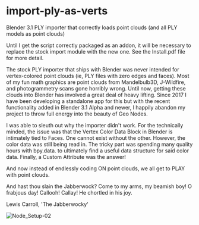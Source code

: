 # import-ply-as-verts
Blender 3.1 PLY importer that correctly loads point clouds (and all PLY models as point clouds)

Until I get the script correctly packaged as an addon, it will be necessary to replace the stock import module with the new one.  See the Install.pdf file for more detail.

The stock PLY importer that ships with Blender was never intended for vertex-colored point clouds (ie, PLY files with zero edges and faces). Most of my fun math graphics are point clouds from Mandelbulb3D, J-Wildfire, and photogrammetry scans gone horribly wrong. Until now, getting these clouds into Blender has involved a great deal of heavy lifting.
Since 2017 I have been developing a standalone app for this but with the recent functionality added in Blender 3.1 Alpha and newer, I happily abandon my project to throw full energy into the beauty of Geo Nodes.

I was able to sleuth out why the importer didn't work.  For the technically minded, the issue was that the Vertex Color Data Block in Blender is intimately tied to Faces.  One cannot exist without the other.  However, the color data was still being read in.  The tricky part was spending many quality hours with bpy.data. <autocomplete> to ultimately find a useful data structure for said color data.  Finally, a Custom Attribute was the answer!  
  
And now instead of endlessly coding ON point clouds, we all get to PLAY with point clouds. 

  
And hast thou slain the Jabberwock?
Come to my arms, my beamish boy!
O frabjous day! Callooh! Callay!
He chortled in his joy.

Lewis Carroll, 'The Jabberwocky'


![Node_Setup-02](https://user-images.githubusercontent.com/24717972/152528698-3be48667-570c-4ab4-bbf7-75773cbd3582.jpg)

